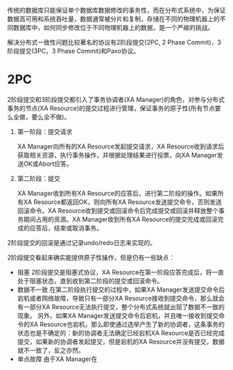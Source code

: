 

传统的数据库只能保证单个数据库数据修改的事务性，而在分布式系统中，为保证数据高可用和系统吞吐量，数据通常被分片和复制，存储在不同的物理机器上的不同数据库中，如何同步修改位于不同物理机器上的数据，是一个严峻的挑战。

解决分布式一致性问题比较著名的协议有2阶段提交(2PC, 2 Phase Commit)，3阶段提交(3PC，3 Phase Commit)和Paxo协议。

# 2PC

2阶段提交和3阶段提交都引入了事务协调者(XA Manager)的角色，对参与分布式事务的节点(XA Resource)的提交过程进行管理，保证事务的原子性(所有节点要么全做，要么全不做)。

1. 第一阶段：提交请求
   
   XA Manager向所有的XA Resource发起提交请求，XA Resource收到请求后获取相关资源，执行事务操作，并根据处理结果进行投票，向XA Manager发送OK或Abort应答。

2. 第二阶段：提交
   
   XA Manager收到所有XA Resource的应答后，进行第二阶段的操作。如果所有XA Resource都返回OK，则向所有XA Resource发送提交命令，否则发送回滚命令。XA Resource收到提交或回滚命令后完成提交或回滚并释放整个事务期间占用的资源。XA Manager收到所有XA Resource的提交完成或回滚完成的应答后，结束或取消事务。

2阶段提交的回滚是通过记录undo/redo日志来实现的。

2阶段提交看起来确实能提供原子性操作，但是仍有一些缺点：

- 阻塞
  2阶段提交是阻塞式协议，XA Resource在第一阶段应答完成后，将一直处于阻塞状态，直到收到第二阶段的提交或回滚命令。
- 数据不一致
  在第二阶段执行提交的过程中，如果XA Manager发送提交命令后宕机或者网络故障，导致只有一部分XA Resource接收到提交命令，那么就会有一部分XA Resource无法执行提交，整个分布式系统就出现了数据不一致的现象。
  另外，如果XA Manager发送提交命令后宕机，并且唯一接收到提交命令的XA Resource也宕机，那么即使通过选举产生了新的协调者，这条事务的状态也是不确定的：新的协调者无法确定已经宕机XA Resource是否已经完成提交，如果新的协调者发起提交，但是宕机的XA Resource并没有提交，数据就不一致了，反之亦然。
- 单点故障
  由于XA Manager在